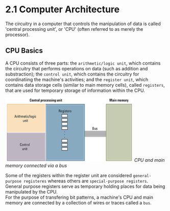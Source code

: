# 2.1 Computer Architecture
The circuitry in a computer that controls the manipulation of data is called 'central processing unit', or 'CPU' (often referred to as merely the processor).

## CPU Basics
A CPU consists of three parts: the `arithmetic/logic unit`, which contains the circuitry that performs operations on data (such as addition and substraction); the `control unit`, which contains the circuitry for coordinatiing the machine's activities; and the `register unit`, which contains data storage cells (similar to main memory cells), called `registers`, that are used for temporary storage of information within the CPU.

<em><img src="./images/cpu.png" height="200" width="400"> CPU and main memory connected via a bus</em>

Some of the registers within the register unit are considered `general-purpose registeres` whereas others are `special-purpose registers`. <br>
General purpose registers serve as temporary holding places for data being manipulated by the CPU. <br>
For the purpose of transfering bit patterns, a machine's CPU and main memory are connected by a collection of wires or traces called a `bus`.

